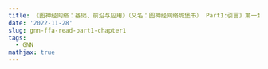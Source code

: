 ```yaml
---
title: 《图神经网络：基础、前沿与应用》（又名：图神经网络城堡书） Part1:引言》第一章：表征学习（Representation Learning）
date: '2022-11-28'
slug: gnn-ffa-read-part1-chapter1
tags:
  - GNN
mathjax: true
---
```


